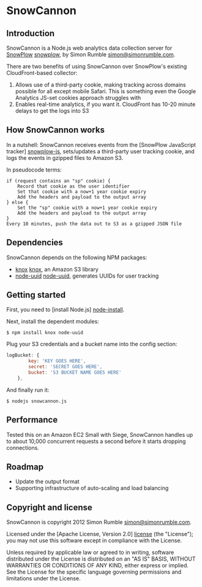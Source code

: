 # SnowCannon

## Introduction

SnowCannon is a Node.js web analytics data collection server for [SnowPlow] [snowplow], by Simon Rumble <simon@simonrumble.com>.

There are two benefits of using SnowCannon over SnowPlow's existing CloudFront-based collector:

1. Allows use of a third-party cookie, making tracking across domains possible for all except mobile Safari. This is something even the Google Analytics JS-set cookies approach struggles with
2. Enables real-time analytics, if you want it. CloudFront has 10-20 minute delays to get the logs into S3

## How SnowCannon works

In a nutshell: SnowCannon receives events from the [SnowPlow JavaScript tracker] [snowplow-js], sets/updates a third-party user tracking cookie, and logs the events in gzipped files to Amazon S3.

In pseudocode terms:

	if (request contains an "sp" cookie) {
	    Record that cookie as the user identifier
	    Set that cookie with a now+1 year cookie expiry
	    Add the headers and payload to the output array
	} else {
	    Set the "sp" cookie with a now+1 year cookie expiry
	    Add the headers and payload to the output array
	}
	Every 10 minutes, push the data out to S3 as a gzipped JSON file

## Dependencies

SnowCannon depends on the following NPM packages:

* [knox] [knox], an Amazon S3 library
* [node-uuid] [node-uuid], generates UUIDs for user tracking

## Getting started

First, you need to [install Node.js] [node-install].

Next, install the dependent modules:

    $ npm install knox node-uuid

Plug your S3 credentials and a bucket name into the config section:

```javascript
logBucket: {
		key: 'KEY GOES HERE',
		secret: 'SECRET GOES HERE',
		bucket: 'S3 BUCKET NAME GOES HERE'
	},
```

And finally run it:

    $ nodejs snowcannon.js

## Performance

Tested this on an Amazon EC2 Small with Siege, SnowCannon handles up to about 10,000 concurrent requests a second before it starts dropping connections.

## Roadmap

* Update the output format
* Supporting infrastructure of auto-scaling and load balancing

## Copyright and license

SnowCannon is copyright 2012 Simon Rumble <simon@simonrumble.com>.

Licensed under the [Apache License, Version 2.0] [license] (the "License");
you may not use this software except in compliance with the License.

Unless required by applicable law or agreed to in writing, software
distributed under the License is distributed on an "AS IS" BASIS,
WITHOUT WARRANTIES OR CONDITIONS OF ANY KIND, either express or implied.
See the License for the specific language governing permissions and
limitations under the License.

[snowplow]: http://snowplowanalytics.com
[snowplow-js]: https://github.com/snowplow/snowplow/tree/master/1-trackers/javascript
[knox]: https://github.com/learnboost/knox
[node-uuid]: https://github.com/broofa/node-uuid
[license]: http://www.apache.org/licenses/LICENSE-2.0
[node-install]: https://github.com/joyent/node/wiki/Installing-Node.js-via-package-manager